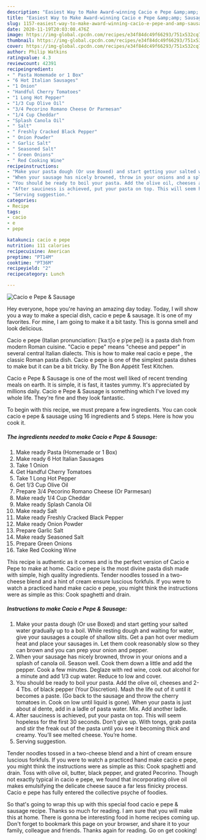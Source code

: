 ```yaml
---
description: "Easiest Way to Make Award-winning Cacio e Pepe &amp;amp; Sausage"
title: "Easiest Way to Make Award-winning Cacio e Pepe &amp;amp; Sausage"
slug: 1157-easiest-way-to-make-award-winning-cacio-e-pepe-and-amp-sausage
date: 2020-11-19T20:03:08.476Z
image: https://img-global.cpcdn.com/recipes/e34f84dc49f66293/751x532cq70/cacio-e-pepe-sausage-recipe-main-photo.jpg
thumbnail: https://img-global.cpcdn.com/recipes/e34f84dc49f66293/751x532cq70/cacio-e-pepe-sausage-recipe-main-photo.jpg
cover: https://img-global.cpcdn.com/recipes/e34f84dc49f66293/751x532cq70/cacio-e-pepe-sausage-recipe-main-photo.jpg
author: Philip Watkins
ratingvalue: 4.3
reviewcount: 42391
recipeingredient:
- " Pasta Homemade or 1 Box"
- "6 Hot Italian Sausages"
- "1 Onion"
- "Handful Cherry Tomatoes"
- "1 Long Hot Pepper"
- "1/3 Cup Olive Oil"
- "3/4 Pecorino Romano Cheese Or Parmesan"
- "1/4 Cup Cheddar"
- "Splash Canola Oil"
- " Salt"
- " Freshly Cracked Black Pepper"
- " Onion Powder"
- " Garlic Salt"
- " Seasoned Salt"
- " Green Onions"
- " Red Cooking Wine"
recipeinstructions:
- "Make your pasta dough (Or use Boxed) and start getting your salted water gradually up to a boil. While resting dough and waiting for water, give your sausages a couple of shallow slits. Get a pan hot over medium heat and place your sausages in. Let them cook reasonably slow so they can brown and you can prep your onion and pepper."
- "When your sausage has nicely browned, throw in your onions and a splash of canola oil. Season well. Cook them down a little and add the pepper. Cook a few minutes. Deglaze with red wine, cook out alcohol for a minute and add 1/3 cup water. Reduce to low and cover."
- "You should be ready to boil your pasta. Add the olive oil, cheeses and 2-4 Tbs. of black pepper (Your Discretion). Mash the life out of it until it becomes a paste. (Go back to the sausage and throw the cherry tomatoes in. Cook on low until liquid is gone). When your pasta is just about al dente, add in a ladle of pasta water. Mix. Add another ladle."
- "After sauciness is achieved, put your pasta on top. This will seem hopeless for the first 30 seconds. Don’t give up. With tongs, grab pasta and stir the freak out of the pasta until you see it becoming thick and creamy. You’ll see melted cheese. You’re home."
- "Serving suggestion."
categories:
- Recipe
tags:
- cacio
- e
- pepe

katakunci: cacio e pepe 
nutrition: 111 calories
recipecuisine: American
preptime: "PT14M"
cooktime: "PT36M"
recipeyield: "2"
recipecategory: Lunch

---
```



![Cacio e Pepe &amp; Sausage](https://img-global.cpcdn.com/recipes/e34f84dc49f66293/751x532cq70/cacio-e-pepe-sausage-recipe-main-photo.jpg)

Hey everyone, hope you're having an amazing day today. Today, I will show you a way to make a special dish, cacio e pepe &amp; sausage. It is one of my favorites. For mine, I am going to make it a bit tasty. This is gonna smell and look delicious.

Cacio e pepe (Italian pronunciation: [ˈkaːtʃo e pˈpeːpe]) is a pasta dish from modern Roman cuisine. &#34;Cacio e pepe&#34; means &#34;cheese and pepper&#34; in several central Italian dialects. This is how to make real cacio e pepe , the classic Roman pasta dish. Cacio e pepe is one of the simplest pasta dishes to make but it can be a bit tricky. By The Bon Appétit Test Kitchen.

Cacio e Pepe &amp; Sausage is one of the most well liked of recent trending meals on earth. It is simple, it is fast, it tastes yummy. It's appreciated by millions daily. Cacio e Pepe &amp; Sausage is something which I've loved my whole life. They're fine and they look fantastic.


To begin with this recipe, we must prepare a few ingredients. You can cook cacio e pepe &amp; sausage using 16 ingredients and 5 steps. Here is how you cook it.

<!--inarticleads1-->

##### The ingredients needed to make Cacio e Pepe &amp; Sausage:

1. Make ready  Pasta (Homemade or 1 Box)
1. Make ready 6 Hot Italian Sausages
1. Take 1 Onion
1. Get Handful Cherry Tomatoes
1. Take 1 Long Hot Pepper
1. Get 1/3 Cup Olive Oil
1. Prepare 3/4 Pecorino Romano Cheese (Or Parmesan)
1. Make ready 1/4 Cup Cheddar
1. Make ready Splash Canola Oil
1. Make ready  Salt
1. Make ready  Freshly Cracked Black Pepper
1. Make ready  Onion Powder
1. Prepare  Garlic Salt
1. Make ready  Seasoned Salt
1. Prepare  Green Onions
1. Take  Red Cooking Wine


This recipe is authentic as it comes and is the perfect version of Cacio e Pepe to make at home. Cacio e pepe is the most divine pasta dish made with simple, high quality ingredients. Tender noodles tossed in a two-cheese blend and a hint of cream ensure luscious forkfuls. If you were to watch a practiced hand make cacio e pepe, you might think the instructions were as simple as this: Cook spaghetti and drain. 

<!--inarticleads2-->

##### Instructions to make Cacio e Pepe &amp; Sausage:

1. Make your pasta dough (Or use Boxed) and start getting your salted water gradually up to a boil. While resting dough and waiting for water, give your sausages a couple of shallow slits. Get a pan hot over medium heat and place your sausages in. Let them cook reasonably slow so they can brown and you can prep your onion and pepper.
1. When your sausage has nicely browned, throw in your onions and a splash of canola oil. Season well. Cook them down a little and add the pepper. Cook a few minutes. Deglaze with red wine, cook out alcohol for a minute and add 1/3 cup water. Reduce to low and cover.
1. You should be ready to boil your pasta. Add the olive oil, cheeses and 2-4 Tbs. of black pepper (Your Discretion). Mash the life out of it until it becomes a paste. (Go back to the sausage and throw the cherry tomatoes in. Cook on low until liquid is gone). When your pasta is just about al dente, add in a ladle of pasta water. Mix. Add another ladle.
1. After sauciness is achieved, put your pasta on top. This will seem hopeless for the first 30 seconds. Don’t give up. With tongs, grab pasta and stir the freak out of the pasta until you see it becoming thick and creamy. You’ll see melted cheese. You’re home.
1. Serving suggestion.


Tender noodles tossed in a two-cheese blend and a hint of cream ensure luscious forkfuls. If you were to watch a practiced hand make cacio e pepe, you might think the instructions were as simple as this: Cook spaghetti and drain. Toss with olive oil, butter, black pepper, and grated Pecorino. Though not exactly typical in cacio e pepe, we found that incorporating olive oil makes emulsifying the delicate cheese sauce a far less finicky process. Cacio e pepe has fully entered the collective psyche of foodies. 

So that's going to wrap this up with this special food cacio e pepe &amp; sausage recipe. Thanks so much for reading. I am sure that you will make this at home. There is gonna be interesting food in home recipes coming up. Don't forget to bookmark this page on your browser, and share it to your family, colleague and friends. Thanks again for reading. Go on get cooking!
